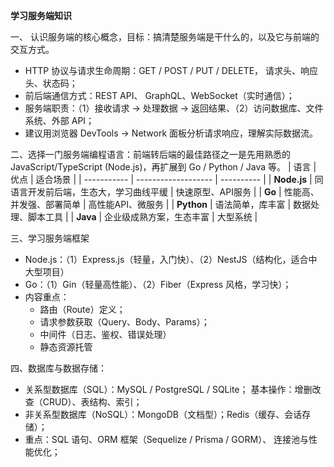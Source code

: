 **学习服务端知识**

一、 认识服务端的核心概念，目标：搞清楚服务端是干什么的，以及它与前端的交互方式。
- HTTP 协议与请求生命周期：GET / POST / PUT / DELETE， 请求头、响应头、状态码；
- 前后端通信方式：REST API、 GraphQL、WebSocket（实时通信）；
- 服务端职责：（1）接收请求 → 处理数据 → 返回结果、（2）访问数据库、文件系统、外部 API；
- 建议用浏览器 DevTools → Network 面板分析请求响应，理解实际数据流。

二、选择一门服务端编程语言：前端转后端的最佳路径之一是先用熟悉的 JavaScript/TypeScript (Node.js)，再扩展到 Go / Python / Java 等。
| 语言          | 优点                  | 适合场景       |
| ----------- | ------------------- | ---------- |
| **Node.js** | 同语言开发前后端，生态大，学习曲线平缓 | 快速原型、API服务 |
| **Go**      | 性能高、并发强、部署简单        | 高性能API、微服务 |
| **Python**  | 语法简单，库丰富            | 数据处理、脚本工具  |
| **Java**    | 企业级成熟方案，生态丰富        | 大型系统       |

三、学习服务端框架
- Node.js：（1）Express.js（轻量，入门快）、（2）NestJS（结构化，适合中大型项目）
- Go：（1）Gin（轻量高性能）、（2）Fiber（Express 风格，学习快）；
- 内容重点：
   - 路由（Route）定义；
   - 请求参数获取（Query、Body、Params）；
   - 中间件（日志、鉴权、错误处理）
   - 静态资源托管

四、数据库与数据存储：
- 关系型数据库（SQL）：MySQL / PostgreSQL / SQLite； 基本操作：增删改查（CRUD）、表结构、索引；
- 非关系型数据库（NoSQL）：MongoDB（文档型）；Redis（缓存、会话存储）；
- 重点：SQL 语句、ORM 框架（Sequelize / Prisma / GORM）、 连接池与性能优化；

